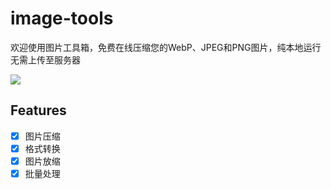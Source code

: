 # image-tools

欢迎使用图片工具箱，免费在线压缩您的WebP、JPEG和PNG图片，纯本地运行无需上传至服务器

![](https://www.gausszhou.top/static/data/github/image-tools/5.webp)

## Features

- [x] 图片压缩
- [x] 格式转换
- [x] 图片放缩
- [x] 批量处理
